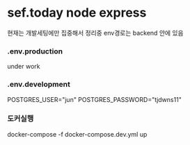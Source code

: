 # sef.today node express

현재는 개발세팅에만 집중해서 정리중 env경로는 backend 안에 있음 

### .env.production

under work

### .env.development

POSTGRES_USER="jun"
POSTGRES_PASSWORD="tjdwns11"


### 도커실행

docker-compose -f docker-compose.dev.yml up   

